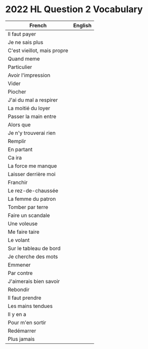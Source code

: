 # 2022 HL Question 2 Vocabulary

| French                                             | English                                     |
|----------------------------------------------------|---------------------------------------------|
| Il faut payer |  |
| Je ne sais plus |  |
| C'est vieillot, mais propre |  |
| Quand meme |  |
| Particulier |  |
| Avoir l'impression |  |
| Vider |  |
| Piocher |  |
| J'ai du mal a respirer |  |
| La moitié du loyer |  |
| Passer la main entre |  |
| Alors que |  |
| Je n'y trouverai rien |  |
| Remplir |  |
| En partant |  |
| Ca ira |  |
| La force me manque |  |
| Laisser derrière moi |  |
| Franchir |  |
| Le rez-de-chaussée |  |
| La femme du patron |  |
| Tomber par terre |  |
| Faire un scandale |  |
| Une voleuse |  |
| Me faire taire |  |
| Le volant |  |
| Sur le tableau de bord |  |
| Je cherche des mots |  |
| Emmener |  |
| Par contre |  |
| J'aimerais bien savoir |  |
| Rebondir |  |
| Il faut prendre |  |
| Les mains tendues |  |
| Il y en a |  |
| Pour m'en sortir |  |
| Redémarrer |  |
| Plus jamais |  |

